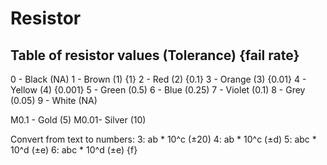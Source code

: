 # Resistor

## Table of resistor values (Tolerance) {fail rate}
0 - Black (NA)
1 - Brown (1) {1}
2 - Red (2) {0.1}
3 - Orange (3) {0.01}
4 - Yellow (4) {0.001}
5 - Green (0.5)
6 - Blue (0.25)
7 - Violet (0.1)
8 - Grey (0.05)
9 - White (NA)

M0.1 - Gold (5)
M0.01- Silver (10)

Convert from text to numbers:
3: ab * 10^c (±20)
4: ab * 10^c (±d)
5: abc * 10^d (±e)
6: abc * 10^d (±e) {f}

[hh]: www.hobby-hour.com/electronics/resistorcalculator.php
